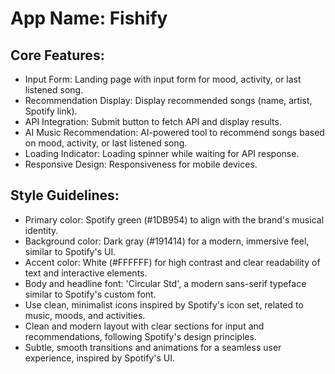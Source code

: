 # **App Name**: Fishify

## Core Features:

- Input Form: Landing page with input form for mood, activity, or last listened song.
- Recommendation Display: Display recommended songs (name, artist, Spotify link).
- API Integration: Submit button to fetch API and display results.
- AI Music Recommendation: AI-powered tool to recommend songs based on mood, activity, or last listened song.
- Loading Indicator: Loading spinner while waiting for API response.
- Responsive Design: Responsiveness for mobile devices.

## Style Guidelines:

- Primary color: Spotify green (#1DB954) to align with the brand's musical identity.
- Background color: Dark gray (#191414) for a modern, immersive feel, similar to Spotify's UI.
- Accent color: White (#FFFFFF) for high contrast and clear readability of text and interactive elements.
- Body and headline font: 'Circular Std', a modern sans-serif typeface similar to Spotify's custom font.
- Use clean, minimalist icons inspired by Spotify's icon set, related to music, moods, and activities.
- Clean and modern layout with clear sections for input and recommendations, following Spotify's design principles.
- Subtle, smooth transitions and animations for a seamless user experience, inspired by Spotify's UI.